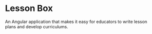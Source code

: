 # Lesson Box
An Angular application that makes it easy for educators to write lesson plans and develop curriculums.
